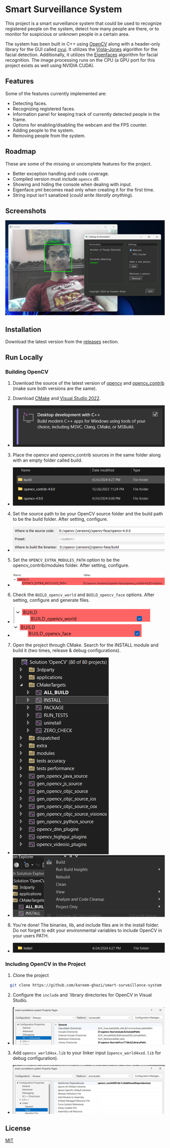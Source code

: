 
# Smart Surveillance System

This project is a smart surveillance system that could be used to recognize registered people on the system, detect how many people are there, or to monitor for suspicious or unknown people in a certain area.

The system has been built in C++ using [OpenCV](https://github.com/opencv/opencv) along with a header-only library for the GUI called [cvui](https://github.com/Dovyski/cvui). It utilizes the [Viola–Jones](https://en.wikipedia.org/wiki/Viola%E2%80%93Jones_object_detection_framework) algorithm for the facial detection. Additionally, it utilizes the [Eigenfaces](https://en.wikipedia.org/wiki/Eigenface) algorithm for facial recognition. The image processing runs on the CPU (a GPU port for this project exists as well using NVIDIA CUDA).

## Features

Some of the features currently implemented are: 

- Detecting faces.
- Recognizing registered faces.
- Information panel for keeping track of currently detected people in the frame.
- Options for enabling/disabling the webcam and the FPS counter.
- Adding people to the system.
- Removing people from the system. 

## Roadmap

These are some of the missing or uncomplete features for the project.

- Better exception handling and code coverage.
- Compiled version must include `opencv` dll.
- Showing and hiding the console when dealing with input.
- Eigenface.yml becomes read only when creating it for the first time.
- String input isn't sanatized (*could write literally anything*).

## Screenshots

![](meta/screenshot.png)

## Installation

Download the latest version from the [releases](https://github.com/kareem-ghazi/smart-surveillance-system/releases) section.
    
## Run Locally

### Building OpenCV
1. Download the source of the latest version of [opencv](https://github.com/opencv/opencv) and [opencv_contrib](https://github.com/opencv/opencv_contrib) (make sure both versions are the same).

2. Download [CMake](https://cmake.org/download/) and [Visual Studio 2022](https://visualstudio.microsoft.com/). 
- ![](meta/devc++.png)

3. Place the opencv and opencv_contrib sources in the same folder along with an empty folder called build. 
- ![](meta/prebuild.png)

4. Set the source path to be your OpenCV source folder and the build path to be the build folder. After setting, configure. 
- ![](meta/cmake-config.png) 

5. Set the `OPENCV_EXTRA_MODULES_PATH` option to be the opencv_contrib/modules folder. After setting, configure. 
- ![](meta/extra-modules.png)

6. Check the `BUILD_opencv_world` and `BUILD_opencv_face` options. After setting, configure and generate files. 
- ![](meta/opencv-world.png) 
- ![](meta/opencv-face.png)

7. Open the project through CMake. Search for the INSTALL module and build it (two times, release & debug configurations). 
- ![](meta/install.png)
- ![](meta/install-build.png)

8. You're done! The binaries, lib, and include files are in the install folder. Do not forget to edit your environmental variables to include OpenCV in your users PATH. 
- ![](meta/build.png)

### Including OpenCV in the Project
1. Clone the project

```bash
  git clone https://github.com/kareem-ghazi/smart-surveillance-system
```

2. Configure the `include` and `library directories for OpenCV in Visual Studio. 
- ![](meta/vc++.png)

3. Add `opencv_world4xx.lib` to your linker input (`opencv_world4xxd.lib` for debug configuration).
- ![](meta/linker.png)


## License

[MIT](https://choosealicense.com/licenses/mit/)

